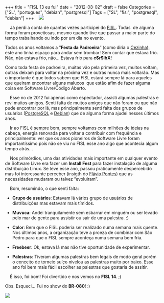 +++
title = "FISL 13  eu fui"
date = "2012-08-02"
draft = false
Categories = ["SL", "portugues", "debian", "postgresql"]
Tags = ["SL", "fisl", "postgresql", "debian"]
+++
   ![](http://softwarelivre.org/articles/0043/6010/banner4.jpg)

    Já perdi a conta de quantas vezes participei do
[FISL](http://www.fisl.org.br). Todas  de alguma forma foram
proveitosas, mesmo quando tive que passar a maior parte do tempo
trabalhando ou indo por um dia no evento.

Todos os anos voltamos a ”**Festa da Padroeira**” (como diria o
[Cezinha](http://cesar.zyakannazio.eti.br/)), este ano tinha espaço para
andar sem trombar! Sem contar que estava frio. Não, não estava frio,
não… Estava frio para **c\$r\$lhX**! 

Como toda festa de padroeira, muitas vão pela primeira vez, muitos
voltam, outras deixam para voltar na próxima vez e outras nunca mais
voltarão. Mas o importante é que todos sabem que FISL estará sempre lá
para aqueles que queiram encontrar alguns malucos  que estão afim de
fazer alguma coisa em Software Livre/Código Aberto.

    Esse no de 2012 fui apenas como espectador, assisti algumas
palestras e revi muitos amigos. Senti falta de muitos amigos que não
foram ou que não pude encontrar por lá, mas principalmente senti falta
dos grupos de usuários ([PostgreSQL](http://www.postgresql.org.br) e
[Debian](http://www.debianbrasil.org)) que de alguma forma ajudei nesses
últimos anos.

    Ir ao FISL é sempre bom, sempre voltamos com milhões de ideias na
cabeça, energia renovada para voltar a contribuir com frequência e
principalmente: ver que os anos pioneiros de Software Livre foram
importantíssimo pois não se viu no FISL esse ano algo que acontecia
algum tempo atrás…

    Nos primórdios, uma das atividades mais importante em qualquer
evento de Software Livre era fazer um **Install Fest** para fazer
instalação de alguma distribuição Linux. Se teve esse ano, passou
praticamente despercebido mas foi interessante perceber (insigth do
[Flávio Pontes](https://twitter.com/flaviocpontes)) que as necessidades
mudaram ou talvez “evoluiram”.

    Bom, resumindo, o que senti falta:

-   **Grupo de usuário**s: Estavam lá vários grupo de usuários de
    distribuições mas estavam mais tímidos.

-   **Muvuca**: Andei tranquilamente sem esbarrar em ninguém ou ser
    levado pelo mar de gente para assistir ou sair de uma palestra. :)

-   **Calor**: Bem que o FISL poderia ser realizado numa semana mais
    quente. Nos últimos anos, a organização teve a proeza de combinar
    com São Pedro para que o FISL sempre aconteça numa semana bem fria.

-   **Freebeer**: Ok, estava lá mas não tive oportunidade de
    experimentar.

-   **Palestras**: Tiveram algumas palestras bem legais de modo geral
    porém o conceito de torneio suíço nivelou as palestras muito por
    baixo. Esse ano foi bem mais fácil escolher as palestras que
    gostaria de assitir.

    É isso, foi bom! Foi divertido e nos vemos no **FISL 14**. ;)

Obs. Esqueci… Fui no show do **BR-080**! :)

![](https://lh4.googleusercontent.com/-DWNW2dQyyL4/UBI6VxJ0FCI/AAAAAAAACng/P9Qolk8P8-I/s903/IMG_20120727_000206.jpg)
